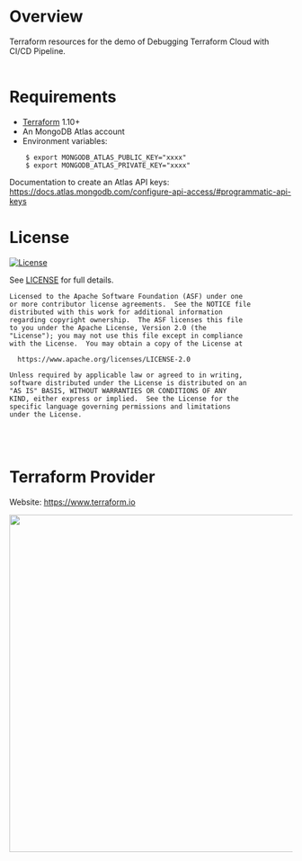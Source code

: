 # Overview

Terraform resources for the demo of Debugging Terraform Cloud with CI/CD Pipeline.
<br/><br/>

# Requirements

- [Terraform](https://www.terraform.io/downloads.html) 1.10+
- An MongoDB Atlas account
- Environment variables:
```
    $ export MONGODB_ATLAS_PUBLIC_KEY="xxxx"
    $ export MONGODB_ATLAS_PRIVATE_KEY="xxxx"
```

Documentation to create an Atlas API keys: https://docs.atlas.mongodb.com/configure-api-access/#programmatic-api-keys


# License 

[![License](https://img.shields.io/badge/License-Apache%202.0-blue.svg)](https://opensource.org/licenses/Apache-2.0) 

See [LICENSE](LICENSE) for full details.

    Licensed to the Apache Software Foundation (ASF) under one
    or more contributor license agreements.  See the NOTICE file
    distributed with this work for additional information
    regarding copyright ownership.  The ASF licenses this file
    to you under the Apache License, Version 2.0 (the
    "License"); you may not use this file except in compliance
    with the License.  You may obtain a copy of the License at

      https://www.apache.org/licenses/LICENSE-2.0

    Unless required by applicable law or agreed to in writing,
    software distributed under the License is distributed on an
    "AS IS" BASIS, WITHOUT WARRANTIES OR CONDITIONS OF ANY
    KIND, either express or implied.  See the License for the
    specific language governing permissions and limitations
    under the License.


<br/><br/>
# Terraform Provider

Website: https://www.terraform.io

<img src="https://cdn.rawgit.com/hashicorp/terraform-website/master/content/source/assets/images/logo-hashicorp.svg" width="600px">
